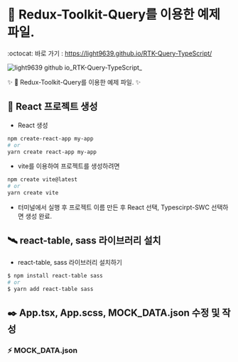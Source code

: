 # 🍪 Redux-Toolkit-Query를 이용한 예제 파일.
:octocat: 바로 가기 : https://light9639.github.io/RTK-Query-TypeScript/

![light9639 github io_RTK-Query-TypeScript_](https://user-images.githubusercontent.com/95972251/229794559-da06e64b-4922-4d2a-8113-5d3ac13882bd.png)

:sparkles: 🍪 Redux-Toolkit-Query를 이용한 예제 파일. :sparkles:
## :tada: React 프로젝트 생성
- React 생성
```bash
npm create-react-app my-app
# or
yarn create react-app my-app
```

- vite를 이용하여 프로젝트를 생성하려면
```bash
npm create vite@latest
# or
yarn create vite
```
- 터미널에서 실행 후 프로젝트 이름 만든 후 React 선택, Typescirpt-SWC 선택하면 생성 완료.
## 🛰️ react-table, sass 라이브러리 설치
- react-table, sass 라이브러리 설치하기
```bash
$ npm install react-table sass
# or
$ yarn add react-table sass
```
## ✒️ App.tsx, App.scss, MOCK_DATA.json 수정 및 작성
### ⚡ MOCK_DATA.json

